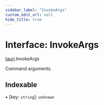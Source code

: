 ```yaml
---
sidebar_label: "InvokeArgs"
custom_edit_url: null
hide_title: true
---
```


# Interface: InvokeArgs

[tauri](../modules/tauri.md).InvokeArgs

Command arguments.

## Indexable

▪ [key: `string`]: `unknown`
